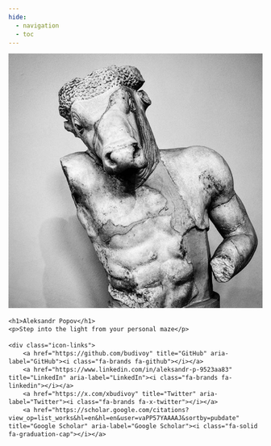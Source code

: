 ```yaml
---
hide:
  - navigation
  - toc
---
```


<div class="hero">
    <img src="assets/img/profile.jpg" alt="Profile Picture" class="profile-pic">

    <h1>Aleksandr Popov</h1>
    <p>Step into the light from your personal maze</p>

    <div class="icon-links">
        <a href="https://github.com/budivoy" title="GitHub" aria-label="GitHub"><i class="fa-brands fa-github"></i></a>
        <a href="https://www.linkedin.com/in/aleksandr-p-9523aa83" title="LinkedIn" aria-label="LinkedIn"><i class="fa-brands fa-linkedin"></i></a>
        <a href="https://x.com/xbudivoy" title="Twitter" aria-label="Twitter"><i class="fa-brands fa-x-twitter"></i></a>
        <a href="https://scholar.google.com/citations?view_op=list_works&hl=en&hl=en&user=vaPP57YAAAAJ&sortby=pubdate" title="Google Scholar" aria-label="Google Scholar"><i class="fa-solid fa-graduation-cap"></i></a>
  </div>
</div>
